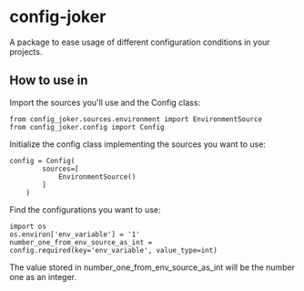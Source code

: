 # config-joker
A package to ease usage of different configuration conditions in your projects.

## How to use in

Import the sources you'll use and the Config class:

    from config_joker.sources.environment import EnvironmentSource
    from config_joker.config import Config

Initialize the config class implementing the sources you want to use:

    config = Config(
            sources=[
                EnvironmentSource()
            ]
        )

Find the configurations you want to use:

    import os
    os.environ['env_variable'] = '1'
    number_one_from_env_source_as_int = config.required(key='env_variable', value_type=int)

The value stored in number_one_from_env_source_as_int will be the number one as an integer.